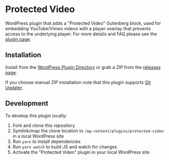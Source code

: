 # Protected Video

WordPress plugin that adds a "Protected Video" Gutenberg block, used for embedding YouTube/Vimeo videos with a player
overlay that prevents access to the underlying player. For more details and FAQ please see the
[plugin page](https://wordpress.org/plugins/protected-video/).

## Installation

Install from the [WordPress Plugin Directory](https://wordpress.org/plugins/protected-video/) or grab a ZIP from the
[releases page](https://github.com/AlecRust/protected-video/releases).

If you choose manual ZIP installation note that this plugin supports [Git Updater](https://github.com/afragen/git-updater).

## Development

To develop this plugin locally:

1. Fork and clone this repository
2. Symlink/map the clone location to `/wp-content/plugins/protected-video` in a local WordPress site
3. Run `yarn` to install dependencies
4. Run `yarn watch` to build JS and watch for changes
5. Activate the "Protected Video" plugin in your local WordPress site
